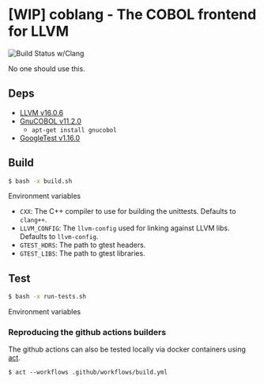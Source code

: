 # [WIP] coblang - The COBOL frontend for LLVM

![Build Status w/Clang](https://github.com/PiJoules/coblang/actions/workflows/build.yml/badge.svg)

No one should use this.

## Deps 

- [LLVM v16.0.6](https://github.com/llvm/llvm-project/releases/tag/llvmorg-16.0.6)
- [GnuCOBOL v11.2.0](https://gnucobol.sourceforge.io/doc/gnucobol.html)
  - `apt-get install gnucobol`
- [GoogleTest v1.16.0](https://github.com/google/googletest/releases/tag/v1.16.0)

## Build

```sh
$ bash -x build.sh
```

Environment variables

- `CXX`: The C++ compiler to use for building the unittests. Defaults to `clang++`.
- `LLVM_CONFIG`: The `llvm-config` used for linking against LLVM libs. Defaults to `llvm-config`.
- `GTEST_HDRS`: The path to gtest headers.
- `GTEST_LIBS`: The path to gtest libraries.

## Test

```sh
$ bash -x run-tests.sh
```

Environment variables

### Reproducing the github actions builders

The github actions can also be tested locally via docker containers using
[act](https://github.com/nektos/act).

```
$ act --workflows .github/workflows/build.yml
```
